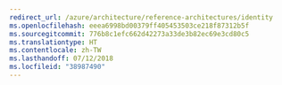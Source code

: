 ```yaml
---
redirect_url: /azure/architecture/reference-architectures/identity
ms.openlocfilehash: eeea6998bd00379ff405453503ce218f87312b5f
ms.sourcegitcommit: 776b8c1efc662d42273a33de3b82ec69e3cd80c5
ms.translationtype: HT
ms.contentlocale: zh-TW
ms.lasthandoff: 07/12/2018
ms.locfileid: "38987490"
---
```

